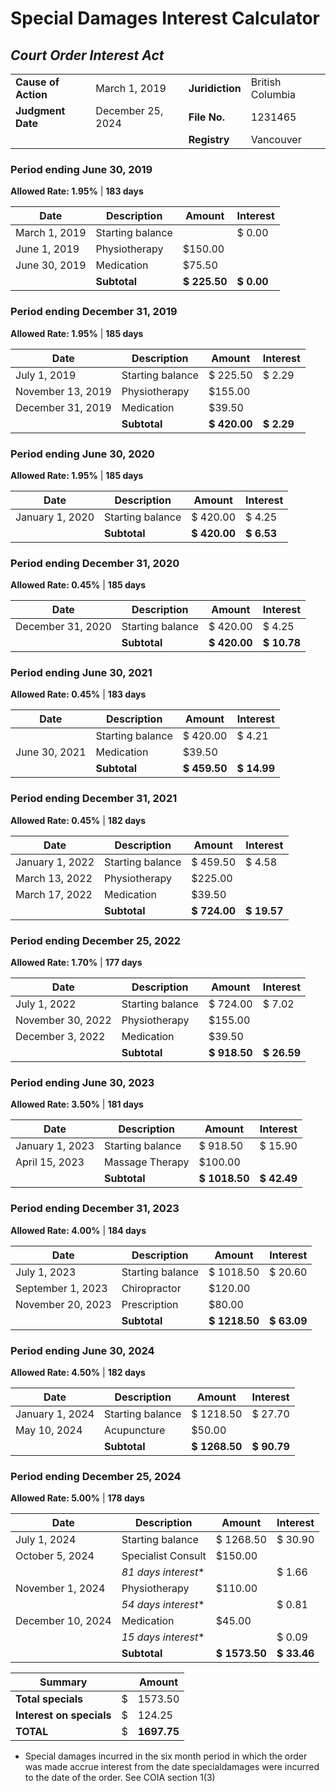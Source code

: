 # Special Damages Interest Calculator

## _Court Order Interest Act_

<table><tbody><tr><td><strong>Cause of Action</strong></td><td>March 1, 2019</td><td><strong>Juridiction</strong></td><td>British Columbia</td></tr><tr><td><strong>Judgment Date</strong></td><td>December 25, 2024</td><td><strong>File No.</strong></td><td>1231465</td></tr><tr><td>&nbsp;</td><td>&nbsp;</td><td><strong>Registry</strong></td><td>Vancouver</td></tr></tbody></table>

### Period ending June 30, 2019

**Allowed Rate: 1.95%** | **183 days**

| Date | Description | Amount | Interest |
| --- | --- | --- | --- |
| March 1, 2019 | Starting balance |   | $ 0.00 |
| June 1, 2019 | Physiotherapy | $150.00 |   |
| June 30, 2019 | Medication | $75.50 |   |
|   | **Subtotal** | **$ 225.50** | **$ 0.00** |

### Period ending December 31, 2019

**Allowed Rate: 1.95%** | **185 days**

| Date | Description | Amount | Interest |
| --- | --- | --- | --- |
| July 1, 2019 | Starting balance | $ 225.50 | $ 2.29 |
| November 13, 2019 | Physiotherapy | $155.00 |   |
| December 31, 2019 | Medication | $39.50 |   |
|   | **Subtotal** | **$ 420.00** | **$ 2.29** |

### Period ending June 30, 2020

**Allowed Rate: 1.95%** | **185 days**

| Date | Description | Amount | Interest |
| --- | --- | --- | --- |
| January 1, 2020 | Starting balance | $ 420.00 | $ 4.25 |
|   | **Subtotal** | **$ 420.00** | **$ 6.53** |

### Period ending December 31, 2020

**Allowed Rate: 0.45%** | **185 days**

| Date | Description | Amount | Interest |
| --- | --- | --- | --- |
| December 31, 2020 | Starting balance | $ 420.00 | $ 4.25 |
|   | **Subtotal** | **$ 420.00** | **$ 10.78** |

### Period ending June 30, 2021

**Allowed Rate: 0.45%** | **183 days**

| Date | Description | Amount | Interest |
| --- | --- | --- | --- |
|   | Starting balance | $ 420.00 | $ 4.21 |
| June 30, 2021 | Medication | $39.50 |   |
|   | **Subtotal** | **$ 459.50** | **$ 14.99** |

### Period ending December 31, 2021

**Allowed Rate: 0.45%** | **182 days**

| Date | Description | Amount | Interest |
| --- | --- | --- | --- |
| January 1, 2022 | Starting balance | $ 459.50 | $ 4.58 |
| March 13, 2022 | Physiotherapy | $225.00 |   |
| March 17, 2022 | Medication | $39.50 |   |
|   | **Subtotal** | **$ 724.00** | **$ 19.57** |

### Period ending December 25, 2022

**Allowed Rate: 1.70%** | **177 days**

| Date | Description | Amount | Interest |
| --- | --- | --- | --- |
| July 1, 2022 | Starting balance | $ 724.00 | $ 7.02 |
| November 30, 2022 | Physiotherapy | $155.00 |   |
| December 3, 2022 | Medication | $39.50 |   |
|   | **Subtotal** | **$ 918.50** | **$ 26.59** |

### Period ending June 30, 2023

**Allowed Rate: 3.50%** | **181 days**

| Date | Description | Amount | Interest |
| --- | --- | --- | --- |
| January 1, 2023 | Starting balance | $ 918.50 | $ 15.90 |
| April 15, 2023 | Massage Therapy | $100.00 |   |
|   | **Subtotal** | **$ 1018.50** | **$ 42.49** |

### Period ending December 31, 2023

**Allowed Rate: 4.00%** | **184 days**

| Date | Description | Amount | Interest |
| --- | --- | --- | --- |
| July 1, 2023 | Starting balance | $ 1018.50 | $ 20.60 |
| September 1, 2023 | Chiropractor | $120.00 |   |
| November 20, 2023 | Prescription | $80.00 |   |
|   | **Subtotal** | **$ 1218.50** | **$ 63.09** |

### Period ending June 30, 2024

**Allowed Rate: 4.50%** | **182 days**

| Date | Description | Amount | Interest |
| --- | --- | --- | --- |
| January 1, 2024 | Starting balance | $ 1218.50 | $ 27.70 |
| May 10, 2024 | Acupuncture | $50.00 |   |
|   | **Subtotal** | **$ 1268.50** | **$ 90.79** |

### Period ending December 25, 2024

**Allowed Rate: 5.00%** | **178 days**

| Date | Description | Amount | Interest |
| --- | --- | --- | --- |
| July 1, 2024 | Starting balance | $ 1268.50 | $ 30.90 |
| October 5, 2024 | Specialist Consult | $150.00 |   |
|   | _81 days interest_\* |   | $ 1.66 |
| November 1, 2024 | Physiotherapy | $110.00 |   |
|   | _54 days interest_\* |   | $ 0.81 |
| December 10, 2024 | Medication | $45.00 |   |
|   | _15 days interest_\* |   | $ 0.09 |
|   | **Subtotal** | **$ 1573.50** | **$ 33.46** |

| Summary |   | Amount |
| --- | --- | --- |
| **Total specials** | $ | 1573.50 |
| **Interest on specials** | $ | 124.25 |
| **TOTAL** | $ | **1697.75** |

*   Special damages incurred in the six month period in which the order was made accrue interest from the date specialdamages were incurred to the date of the order. See COIA section 1(3)